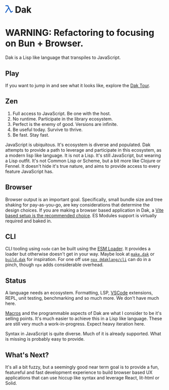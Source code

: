 # <img src="./packages/website/assets/logo.svg" width="24" height="24" alt="Logo"> Dak

# WARNING: Refactoring to focusing on Bun + Browser.

Dak is a Lisp like language that transpiles to JavaScript.

<!--exits-->

## Play

If you want to jump in and see what it looks like, explore the
[Dak Tour](https://www.daklang.com/tour/).

## Zen

1. Full access to JavaScript. Be one with the host.
2. No runtime. Participate in the library ecosystem.
3. Perfect is the enemy of good. Versions are infinite.
4. Be useful today. Survive to thrive.
5. Be fast. Stay fast.

JavaScript is ubiquitous. It's ecosystem is diverse and populated. Dak attempts
to provide a path to leverage and participate in this ecosystem, as a modern
lisp like language. It is not a Lisp. It's still JavaScript, but wearing a Lisp
outfit. It's not Common Lisp or Scheme, but a bit more like Clojure or Fennel.
It doesn't hide it's true nature, and aims to provide access to every feature
JavaScript has.

## Browser

Browser output is an important goal. Specifically, small bundle size and tree
shaking for pay-as-you-go, are key considerations that determine the design
choices. If you are making a browser based application in Dak, a
[Vite based setup is the recommended choice](packages/rollup). ES Modules
support is virtually required and baked in.

## CLI

CLI tooling using `node` can be built using the [ESM Loader](packages/loader).
It provides a loader but otherwise doesn't get in your way. Maybe look at
[`make.dak`](make.dak) or [`build.dak`](packages/website/build.dak) for
inspiration. For one off use [`npx @daklang/cli`](packages/cli) can do in a
pinch, though `npx` adds considerable overhead.

## Status

A language needs an ecosystem. Formatting, LSP, [VSCode](packages/vscode)
extensions, REPL, unit testing, benchmarking and so much more. We don't have
much here.

[Macros](https://www.daklang.com/tour/macros/) and the programmable aspects of
Dak are what I consider to be it's selling points. It's much easier to achieve
this in a Lisp like language. These are still very much a work-in-progress.
Expect heavy iteration here.

Syntax in JavaScript is quite diverse. Much of it is already supported. What is
missing is probably easy to provide.

## What's Next?

It's all a bit fuzzy, but a seemingly good near term goal is to provide a fun,
featureful and fast development experience to build browser based UX
applications that can use hiccup like syntax and leverage React, lit-html or
Solid.
